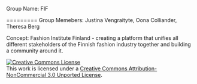 Group Name: FIF

=========
Group Memebers: Justina Vengraityte, Oona Colliander, Theresa Berg

Concept: Fashion Institute Finland - creating a platform that unifies all different stakeholders of the Finnish 
fashion industry together and building a community around it.

<a rel="license" href="http://creativecommons.org/licenses/by-nc/3.0/deed.en_US"><img alt="Creative Commons License" style="border-width:0" src="http://i.creativecommons.org/l/by-nc/3.0/88x31.png" /></a><br />This work is licensed under a <a rel="license" href="http://creativecommons.org/licenses/by-nc/3.0/deed.en_US">Creative Commons Attribution-NonCommercial 3.0 Unported License</a>.
